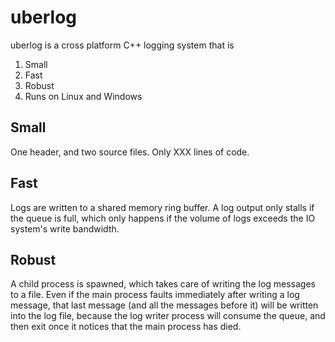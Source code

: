 # uberlog

uberlog is a cross platform C++ logging system that is

1. Small
2. Fast
3. Robust
4. Runs on Linux and Windows

## Small
One header, and two source files. Only XXX lines of code.

## Fast
Logs are written to a shared memory ring buffer. A log output only stalls if the
queue is full, which only happens if the volume of logs exceeds the IO system's
write bandwidth.

## Robust
A child process is spawned, which takes care of writing the log messages to a file.
Even if the main process faults immediately after writing a log message, that last
message (and all the messages before it) will be written into the log file, because
the log writer process will consume the queue, and then exit once it notices that
the main process has died.
